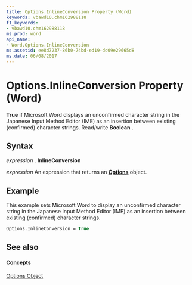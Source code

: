 ```yaml
---
title: Options.InlineConversion Property (Word)
keywords: vbawd10.chm162988118
f1_keywords:
- vbawd10.chm162988118
ms.prod: word
api_name:
- Word.Options.InlineConversion
ms.assetid: ee8d7237-86b0-74bd-ed19-dd09e29665d8
ms.date: 06/08/2017
---
```



# Options.InlineConversion Property (Word)

 **True** if Microsoft Word displays an unconfirmed character string in the Japanese Input Method Editor (IME) as an insertion between existing (confirmed) character strings. Read/write **Boolean** .


## Syntax

 _expression_ . **InlineConversion**

 _expression_ An expression that returns an **[Options](Word.Options.md)** object.


## Example

This example sets Microsoft Word to display an unconfirmed character string in the Japanese Input Method Editor (IME) as an insertion between existing (confirmed) character strings.


```vb
Options.InlineConversion = True
```


## See also


#### Concepts


[Options Object](Word.Options.md)


